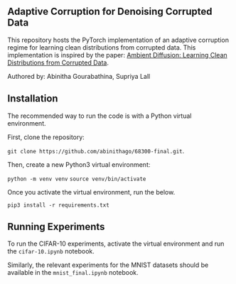 ## Adaptive Corruption for Denoising Corrupted Data

This repository hosts the PyTorch implementation of an adaptive corruption regime for learning clean distributions from corrupted data. This implementation is inspired by the paper: [Ambient Diffusion: Learning Clean Distributions from Corrupted Data](https://arxiv.org/abs/2305.19256).

Authored by: Abinitha Gourabathina, Supriya Lall

## Installation

The recommended way to run the code is with a Python virtual environment.

First, clone the repository: 

`git clone https://github.com/abinithago/68300-final.git`.

Then, create a new Python3 virtual environment:

`python -m venv venv`
`source venv/bin/activate`

Once you activate the virtual environment, run the below.

`pip3 install -r requirements.txt`


## Running Experiments

To run the CIFAR-10 experiments, activate the virtual environment and run the `cifar-10.ipynb` notebook.

Similarly, the relevant experiments for the MNIST datasets should be available in the `mnist_final.ipynb` notebook.
